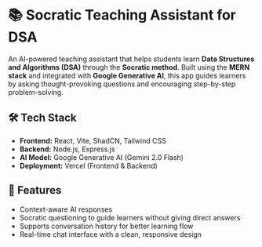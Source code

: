 # 📚 Socratic Teaching Assistant for DSA

An AI-powered teaching assistant that helps students learn **Data Structures and Algorithms (DSA)** through the **Socratic method**. Built using the **MERN stack** and integrated with **Google Generative AI**, this app guides learners by asking thought-provoking questions and encouraging step-by-step problem-solving.

## 🛠️ **Tech Stack**
- **Frontend:** React, Vite, ShadCN, Tailwind CSS  
- **Backend:** Node.js, Express.js  
- **AI Model:** Google Generative AI (Gemini 2.0 Flash)  
- **Deployment:** Vercel (Frontend & Backend)

## 🎯 **Features**
- Context-aware AI responses
- Socratic questioning to guide learners without giving direct answers   
- Supports conversation history for better learning flow   
- Real-time chat interface with a clean, responsive design
